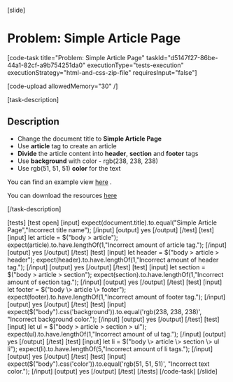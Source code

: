 [slide]

# Problem: Simple Article Page

[code-task title="Problem: Simple Article Page" taskId="d5147f27-86be-44a1-82cf-a9b754251da0" executionType="tests-execution" executionStrategy="html-and-css-zip-file" requiresInput="false"]

[code-upload allowedMemory="30" /]

[task-description]

## Description

* Change the document title to **Simple Article Page**
* Use **article** tag to create an article
* **Divide** the article content into **header**, **section** and **footer** tags
* Use **background** with color - rgb(238, 238, 238)
* Use rgb(51, 51, 51) **color** for the text

You can find an example view [here](https://i.imgur.com/c3wG5rE.png) .

You can download the resources [here](https://mega.nz/file/icwz0BCb#y7UNCy8HPuB0qD_djk2EjzA9RZOOcZ-GtVmZnUrsy-g)

[/task-description]

[tests]
[test open]
[input]
expect(document.title).to.equal("Simple Article Page","Incorrect title name");
[/input]
[output]
yes
[/output]
[/test]
[test]
[input]
let article = $("body \> article");
expect(article).to.have.lengthOf(1,"Incorrect amount of article tag.");
[/input]
[output]
yes
[/output]
[/test]
[test]
[input]
let header = $("body \> article \> header");
expect(header).to.have.lengthOf(1,"Incorrect amount of header tag.");
[/input]
[output]
yes
[/output]
[/test]
[test]
[input]
let section = $("body \> article \> section");
expect(section).to.have.lengthOf(1,"Incorrect amount of section tag.");
[/input]
[output]
yes
[/output]
[/test]
[test]
[input]
let footer = $("body \> article \> footer");
expect(footer).to.have.lengthOf(1,"Incorrect amount of footer tag.");
[/input]
[output]
yes
[/output]
[/test]
[test]
[input]
expect($("body").css('background')).to.equal('rgb(238, 238, 238)', "Incorrect background color.");
[/input]
[output]
yes
[/output]
[/test]
[test]
[input]
let ul = $("body \> article \> section \> ul");
expect(ul).to.have.lengthOf(1,"Incorrect amount of ul tag.");
[/input]
[output]
yes
[/output]
[/test]
[test]
[input]
let li = $("body \> article \> section \> ul li");
expect(li).to.have.lengthOf(5,"Incorrect amount of li tags.");
[/input]
[output]
yes
[/output]
[/test]
[test]
[input]
expect($("body").css('color')).to.equal('rgb(51, 51, 51)', "Incorrect text color.");
[/input]
[output]
yes
[/output]
[/test]
[/tests]
[/code-task]
[/slide]

